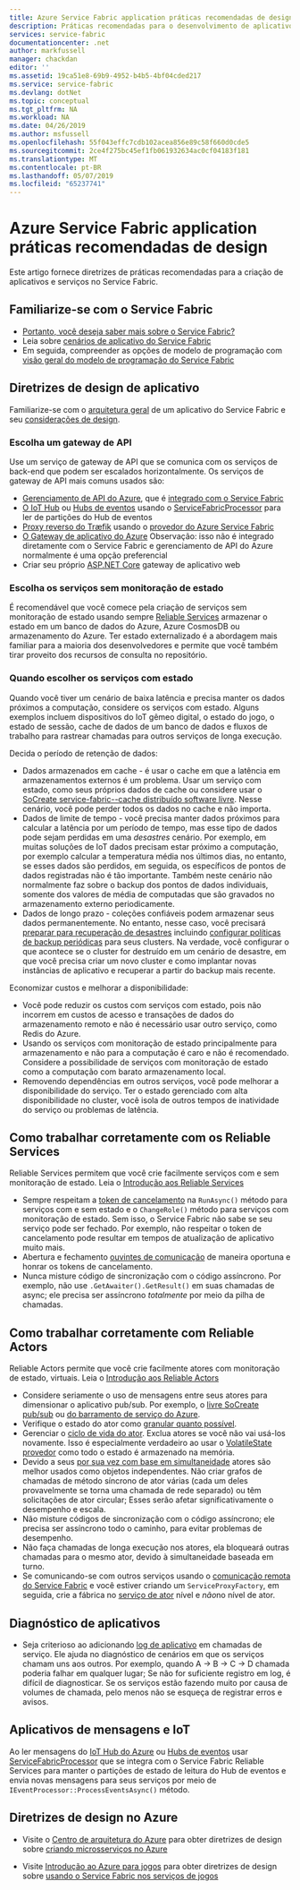 ```yaml
---
title: Azure Service Fabric application práticas recomendadas de design | Microsoft Docs
description: Práticas recomendadas para o desenvolvimento de aplicativos do Service Fabric.
services: service-fabric
documentationcenter: .net
author: markfussell
manager: chackdan
editor: ''
ms.assetid: 19ca51e8-69b9-4952-b4b5-4bf04cded217
ms.service: service-fabric
ms.devlang: dotNet
ms.topic: conceptual
ms.tgt_pltfrm: NA
ms.workload: NA
ms.date: 04/26/2019
ms.author: msfussell
ms.openlocfilehash: 55f043effc7cdb102acea856e89c58f660d0cde5
ms.sourcegitcommit: 2ce4f275bc45ef1fb061932634ac0cf04183f181
ms.translationtype: MT
ms.contentlocale: pt-BR
ms.lasthandoff: 05/07/2019
ms.locfileid: "65237741"
---
```

# <a name="azure-service-fabric-application-design-best-practices"></a>Azure Service Fabric application práticas recomendadas de design

Este artigo fornece diretrizes de práticas recomendadas para a criação de aplicativos e serviços no Service Fabric.
 
## <a name="get-familiar-with-service-fabric"></a>Familiarize-se com o Service Fabric
* [Portanto, você deseja saber mais sobre o Service Fabric?](service-fabric-content-roadmap.md)
* Leia sobre [cenários de aplicativo do Service Fabric](service-fabric-application-scenarios.md)
* Em seguida, compreender as opções de modelo de programação com [visão geral do modelo de programação do Service Fabric](service-fabric-choose-framework.md)



## <a name="application-design-guidance"></a>Diretrizes de design de aplicativo
Familiarize-se com o [arquitetura geral](https://docs.microsoft.com/azure/architecture/reference-architectures/microservices/service-fabric) de um aplicativo do Service Fabric e seu [considerações de design](https://docs.microsoft.com/azure/architecture/reference-architectures/microservices/service-fabric#design-considerations).

### <a name="choose-an-api-gateway"></a>Escolha um gateway de API
Use um serviço de gateway de API que se comunica com os serviços de back-end que podem ser escalados horizontalmente. Os serviços de gateway de API mais comuns usados são:

- [Gerenciamento de API do Azure](https://docs.microsoft.com/azure/service-fabric/service-fabric-api-management-overview), que é [integrado com o Service Fabric](https://docs.microsoft.com/azure/service-fabric/service-fabric-tutorial-deploy-api-management)
- [O IoT Hub](https://docs.microsoft.com/azure/iot-hub/) ou [Hubs de eventos](https://docs.microsoft.com/azure/event-hubs/) usando o [ServiceFabricProcessor](https://github.com/Azure/azure-event-hubs/tree/master/samples/DotNet/ServiceFabricProcessor) para ler de partições do Hub de eventos
- [Proxy reverso do Træfik](https://blogs.msdn.microsoft.com/azureservicefabric/2018/04/05/intelligent-routing-on-service-fabric-with-traefik/) usando o [provedor do Azure Service Fabric](https://docs.traefik.io/configuration/backends/servicefabric/)
- [O Gateway de aplicativo do Azure](https://docs.microsoft.com/azure/application-gateway/) Observação: isso não é integrado diretamente com o Service Fabric e gerenciamento de API do Azure normalmente é uma opção preferencial
- Criar seu próprio [ASP.NET Core](https://docs.microsoft.com/azure/service-fabric/service-fabric-reliable-services-communication-aspnetcore) gateway de aplicativo web

### <a name="choose-stateless-services"></a>Escolha os serviços sem monitoração de estado
É recomendável que você comece pela criação de serviços sem monitoração de estado usando sempre [Reliable Services](https://docs.microsoft.com/azure/service-fabric/service-fabric-reliable-services-introduction) armazenar o estado em um banco de dados do Azure, Azure CosmosDB ou armazenamento do Azure. Ter estado externalizado é a abordagem mais familiar para a maioria dos desenvolvedores e permite que você também tirar proveito dos recursos de consulta no repositório.  

### <a name="when-to-choose-stateful-services"></a>Quando escolher os serviços com estado
Quando você tiver um cenário de baixa latência e precisa manter os dados próximos a computação, considere os serviços com estado. Alguns exemplos incluem dispositivos do IoT gêmeo digital, o estado do jogo, o estado de sessão, cache de dados de um banco de dados e fluxos de trabalho para rastrear chamadas para outros serviços de longa execução.

Decida o período de retenção de dados:

- Dados armazenados em cache - é usar o cache em que a latência em armazenamentos externos é um problema. Usar um serviço com estado, como seus próprios dados de cache ou considere usar o [SoCreate service-fabric--cache distribuído software livre](https://github.com/SoCreate/service-fabric-distributed-cache). Nesse cenário, você pode perder todos os dados no cache e não importa.
- Dados de limite de tempo - você precisa manter dados próximos para calcular a latência por um período de tempo, mas esse tipo de dados pode sejam perdidas em uma *desastres* cenário. Por exemplo, em muitas soluções de IoT dados precisam estar próximo a computação, por exemplo calcular a temperatura média nos últimos dias, no entanto, se esses dados são perdidos, em seguida, os específicos de pontos de dados registradas não é tão importante. Também neste cenário não normalmente faz sobre o backup dos pontos de dados individuais, somente dos valores de média de computadas que são gravados no armazenamento externo periodicamente.  
- Dados de longo prazo - coleções confiáveis podem armazenar seus dados permanentemente. No entanto, nesse caso, você precisará [preparar para recuperação de desastres](https://docs.microsoft.com/azure/service-fabric/service-fabric-disaster-recovery) incluindo [configurar políticas de backup periódicas](https://docs.microsoft.com/azure/service-fabric/service-fabric-backuprestoreservice-configure-periodic-backup) para seus clusters. Na verdade, você configurar o que acontece se o cluster for destruído em um cenário de desastre, em que você precisa criar um novo cluster e como implantar novas instâncias de aplicativo e recuperar a partir do backup mais recente.

Economizar custos e melhorar a disponibilidade:
- Você pode reduzir os custos com serviços com estado, pois não incorrem em custos de acesso e transações de dados do armazenamento remoto e não é necessário usar outro serviço, como Redis do Azure.
- Usando os serviços com monitoração de estado principalmente para armazenamento e não para a computação é caro e não é recomendado. Considere a possibilidade de serviços com monitoração de estado como a computação com barato armazenamento local.
- Removendo dependências em outros serviços, você pode melhorar a disponibilidade do serviço. Ter o estado gerenciado com alta disponibilidade no cluster, você isola de outros tempos de inatividade do serviço ou problemas de latência.

## <a name="how-to-properly-work-with-reliable-services"></a>Como trabalhar corretamente com os Reliable Services
Reliable Services permitem que você crie facilmente serviços com e sem monitoração de estado. Leia o [Introdução aos Reliable Services](https://docs.microsoft.com/azure/service-fabric/service-fabric-reliable-services-introduction)
- Sempre respeitam a [token de cancelamento](https://docs.microsoft.com/azure/service-fabric/service-fabric-reliable-services-lifecycle#stateful-service-primary-swaps) na `RunAsync()` método para serviços com e sem estado e o `ChangeRole()` método para serviços com monitoração de estado. Sem isso, o Service Fabric não sabe se seu serviço pode ser fechado. Por exemplo, não respeitar o token de cancelamento pode resultar em tempos de atualização de aplicativo muito mais.
-   Abertura e fechamento [ouvintes de comunicação](https://docs.microsoft.com/azure/service-fabric/service-fabric-reliable-services-communication) de maneira oportuna e honrar os tokens de cancelamento.
-   Nunca misture código de sincronização com o código assíncrono. Por exemplo, não use `.GetAwaiter().GetResult()` em suas chamadas de async; ele precisa ser assíncrono *totalmente* por meio da pilha de chamadas.

## <a name="how-to-properly-work-with-reliable-actors"></a>Como trabalhar corretamente com Reliable Actors
Reliable Actors permite que você crie facilmente atores com monitoração de estado, virtuais. Leia o [Introdução aos Reliable Actors](https://docs.microsoft.com/azure/service-fabric/service-fabric-reliable-actors-introduction)

- Considere seriamente o uso de mensagens entre seus atores para dimensionar o aplicativo pub/sub. Por exemplo, o [livre SoCreate pub/sub](https://service-fabric-pub-sub.socreate.it/) ou [do barramento de serviço do Azure](https://docs.microsoft.com/azure/service-bus/).
- Verifique o estado do ator como [granular quanto possível](https://docs.microsoft.com/azure/service-fabric/service-fabric-reliable-actors-state-management#best-practices).
- Gerenciar o [ciclo de vida do ator](https://docs.microsoft.com/azure/service-fabric/service-fabric-reliable-actors-state-management#best-practices). Exclua atores se você não vai usá-los novamente. Isso é especialmente verdadeiro ao usar o [VolatileState provedor](https://docs.microsoft.com/azure/service-fabric/service-fabric-reliable-actors-state-management#state-persistence-and-replication) como todo o estado é armazenado na memória.
- Devido a seus [por sua vez com base em simultaneidade](https://docs.microsoft.com/azure/service-fabric/service-fabric-reliable-actors-introduction#concurrency) atores são melhor usados como objetos independentes. Não criar grafos de chamadas de método síncrono de ator várias (cada um deles provavelmente se torna uma chamada de rede separado) ou têm solicitações de ator circular; Esses serão afetar significativamente o desempenho e escala.
- Não misture códigos de sincronização com o código assíncrono; ele precisa ser assíncrono todo o caminho, para evitar problemas de desempenho.
- Não faça chamadas de longa execução nos atores, ela bloqueará outras chamadas para o mesmo ator, devido à simultaneidade baseada em turno.
- Se comunicando-se com outros serviços usando o [comunicação remota do Service Fabric](https://docs.microsoft.com/azure/service-fabric/service-fabric-reliable-services-communication-remoting) e você estiver criando um `ServiceProxyFactory`, em seguida, crie a fábrica no [serviço de ator](https://docs.microsoft.com/azure/service-fabric/service-fabric-reliable-actors-using) nível e *não*no nível de ator.


## <a name="application-diagnostics"></a>Diagnóstico de aplicativos
- Seja criterioso ao adicionando [log de aplicativo](https://docs.microsoft.com/azure/service-fabric/service-fabric-diagnostics-event-generation-app) em chamadas de serviço. Ele ajuda no diagnóstico de cenários em que os serviços chamam uns aos outros. Por exemplo, quando A -> B -> C -> D chamada poderia falhar em qualquer lugar; Se não for suficiente registro em log, é difícil de diagnosticar. Se os serviços estão fazendo muito por causa de volumes de chamada, pelo menos não se esqueça de registrar erros e avisos.

## <a name="iot-and-messaging-applications"></a>Aplicativos de mensagens e IoT
Ao ler mensagens do [IoT Hub do Azure](https://docs.microsoft.com/azure/iot-hub/) ou [Hubs de eventos](https://docs.microsoft.com/azure/event-hubs/) usar [ServiceFabricProcessor](https://github.com/Azure/azure-event-hubs/tree/master/samples/DotNet/ServiceFabricProcessor) que se integra com o Service Fabric Reliable Services para manter o partições de estado de leitura do Hub de eventos e envia novas mensagens para seus serviços por meio de `IEventProcessor::ProcessEventsAsync()` método.


## <a name="design-guidance-on-azure"></a>Diretrizes de design no Azure
* Visite o [Centro de arquitetura do Azure](https://docs.microsoft.com/azure/architecture/microservices/) para obter diretrizes de design sobre [criando microsserviços no Azure](https://docs.microsoft.com/azure/architecture/microservices/)

* Visite [Introdução ao Azure para jogos](https://docs.microsoft.com/gaming/azure/) para obter diretrizes de design sobre [usando o Service Fabric nos serviços de jogos](https://docs.microsoft.com/gaming/azure/reference-architectures/multiplayer-synchronous-sf)
